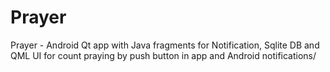# Prayer
Prayer - Android Qt app with Java fragments for Notification, Sqlite DB and QML UI for count praying by push button in app and Android notifications/

